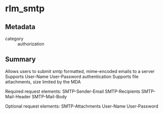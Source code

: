 # rlm_smtp
## Metadata
<dl>
  <dt>category</dt><dd>authorization</dd>
</dl>

## Summary
Allows users to submit smtp formatted, mime-encoded emails to a server
Supports User-Name User-Password authentication
Supports file attachments, size limited by the MDA

Required request elements:
SMTP-Sender-Email
SMTP-Recipients
SMTP-Mail-Header
SMTP-Mail-Body

Optional request elements:
SMTP-Attachments
User-Name
User-Password

